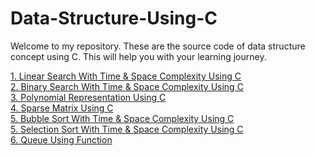 # Data-Structure-Using-C

Welcome to my repository. These are the source code of data structure concept using C. This will help you with your learning journey.


<html>
<body>
  <a href="https://github.com/Adhil-Bin-Nadeer/Data-Structure-Using-C/blob/main/Linear.c">1. Linear Search With Time & Space Complexity Using C</a><br>
  <a href="https://github.com/Adhil-Bin-Nadeer/Data-Structure-Using-C/blob/main/Binary.c">2. Binary Search With Time & Space Complexity Using C</a><br>
  <a href="https://github.com/Adhil-Bin-Nadeer/Data-Structure-Using-C/blob/main/PolynomialRepresentation.c">3. Polynomial Representation Using C</a><br>
  <a href="https://github.com/Adhil-Bin-Nadeer/Data-Structure-Using-C/blob/main/SparseMatrix.c">4. Sparse Matrix Using C</a><br>
 <a href="https://github.com/Adhil-Bin-Nadeer/Data-Structure-Using-C/blob/main/Bubble%20Sort.c">5. Bubble Sort With Time & Space Complexity Using C</a><br>
  <a href="https://github.com/Adhil-Bin-Nadeer/Data-Structure-Using-C/blob/main/SelectionSort.c">5. Selection Sort With Time & Space Complexity Using C</a><br>
 <a href="https://github.com/Adhil-Bin-Nadeer/Data-Structure-Using-C/blob/main/Queue.c">6. Queue Using Function</a><br>
  
</body>
</html>
